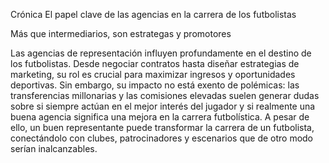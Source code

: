 Crónica 
El papel clave de las agencias en la carrera de los futbolistas 

Más que intermediarios, son estrategas y promotores 

Las agencias de representación influyen profundamente en el destino de los futbolistas. Desde negociar contratos hasta diseñar estrategias de marketing, su rol es crucial para maximizar ingresos y oportunidades deportivas. Sin embargo, su impacto no está exento de polémicas: las transferencias millonarias y las comisiones elevadas suelen generar dudas sobre si siempre actúan en el mejor interés del jugador y si realmente una buena agencia significa una mejora en la carrera futbolística. A pesar de ello, un buen representante puede transformar la carrera de un futbolista, conectándolo con clubes, patrocinadores y escenarios que de otro modo serían inalcanzables. 
